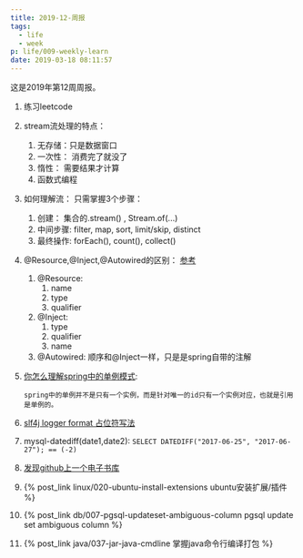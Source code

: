 ```yaml
---
title: 2019-12-周报
tags:
  - life
  - week
p: life/009-weekly-learn
date: 2019-03-18 08:11:57
---
```


这是2019年第12周周报。

1. 练习leetcode

2. stream流处理的特点：
    1. 无存储：只是数据窗口
    2. 一次性： 消费完了就没了
    3. 惰性： 需要结果才计算
    4. 函数式编程
  

3. 如何理解流： 只需掌握3个步骤：
    1. 创建： 集合的.stream() , Stream.of(...)
    2. 中间步骤: filter, map, sort, limit/skip, distinct 
    3. 最终操作: forEach(), count(), collect()


4. @Resource,@Inject,@Autowired的区别： [参考](https://www.baeldung.com/spring-annotations-resource-inject-autowire)
    1. @Resource:
        1. name
        2. type
        3. qualifier
    2. @Inject:
        1. type
        2. qualifier
        3. name
    3. @Autowired: 顺序和@Inject一样，只是是spring自带的注解


5. [你怎么理解spring中的单例模式](https://dzone.com/articles/an-interview-question-on-spring-singletons):
    ```
    spring中的单例并不是只有一个实例，而是针对唯一的id只有一个实例对应，也就是引用是单例的。
    ```

6. [slf4j logger format 占位符写法](https://stackoverflow.com/questions/6371638/slf4j-how-to-log-formatted-message-object-array-exception)


7. mysql-datediff(date1,date2): `SELECT DATEDIFF("2017-06-25", "2017-06-27"); == (-2)`

8. [发现github上一个电子书库](https://github.com/yuanliangding/books)

9. {% post_link linux/020-ubuntu-install-extensions ubuntu安装扩展/插件 %}

10. {% post_link db/007-pgsql-updateset-ambiguous-column pgsql update set ambiguous column %}

11. {% post_link java/037-jar-java-cmdline 掌握java命令行编译打包 %}



